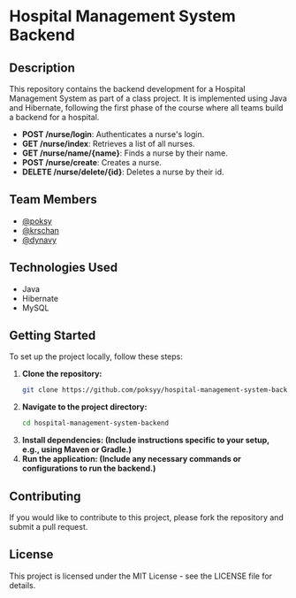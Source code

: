 # Hospital Management System Backend

## Description
This repository contains the backend development for a Hospital Management System as part of a class project. It is implemented using Java and Hibernate, following the first phase of the course where all teams build a backend for a hospital.

- **POST /nurse/login**: Authenticates a nurse's login.
- **GET /nurse/index**: Retrieves a list of all nurses.
- **GET /nurse/name/{name}**: Finds a nurse by their name.
- **POST /nurse/create**: Creates a nurse.
- **DELETE /nurse/delete/{id}**: Deletes a nurse by their id.

## Team Members
- [@poksy](https://github.com/poksyy)
- [@krschan](https://github.com/krschan)
- [@dynavy](https://github.com/dynavy)

## Technologies Used
- Java
- Hibernate
- MySQL

## Getting Started
To set up the project locally, follow these steps:
1. **Clone the repository:**
   ```bash
   git clone https://github.com/poksyy/hospital-management-system-backend.git
2. **Navigate to the project directory:**
   ```bash
   cd hospital-management-system-backend
3. **Install dependencies: (Include instructions specific to your setup, e.g., using Maven or Gradle.)**
4. **Run the application: (Include any necessary commands or configurations to run the backend.)**

## Contributing
If you would like to contribute to this project, please fork the repository and submit a pull request.

## License
This project is licensed under the MIT License - see the LICENSE file for details.
